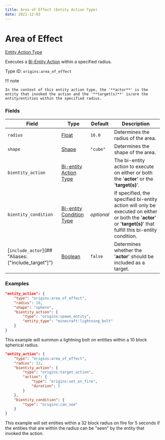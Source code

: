 ```yaml
---
title: Area of Effect (Entity Action Type)
date: 2021-12-03
---
```


# Area of Effect

[Entity Action Type](../entity_action_types.md)

Executes a [Bi-Entity Action](../bientity_action_types.md) within a specified radius.

Type ID: `origins:area_of_effect`


!!! note

    In the context of this entity action type, the '**actor**' is the entity that invoked the action and the '**target(s)**' is/are the entity/entities within the specified radius.


### Fields

Field | Type | Default | Description
------|------|---------|------------
`radius` | [Float](../data_types/float.md) | `16.0` | Determines the radius of the area.
`shape` | [Shape](../data_types/shape.md) | `"cube"` | Determines the shape of the area.
`bientity_action` | [Bi-entity Action Type](../bientity_action_types.md) | | The bi-entity action to execute on either or both the '**actor**' or the '**target(s)**'.
`bientity_condition` | [Bi-entity Condition Type](../bientity_condition_types.md) | *optional* | If specified, the specified bi-entity action will only be executed on either or both the '**actor**' or '**target(s)**' that fulfill this bi-entity condition.
[`include_actor`](## "Aliases: ["include_target"]") | [Boolean](../data_types/boolean.md) | `false` | Determines whether the '**actor**' should be included as a target.


### Examples

```json
"entity_action": {
    "type": "origins:area_of_effect",
    "radius": 10,
    "shape": "sphere",
    "bientity_action": {
        "type": "origins:spawn_entity",
        "entity_type": "minecraft:lightning_bolt"
    }
}
```

This example will summon a lightning bolt on entities within a 10 block spherical radius.
<br>

```json
"entity_action": {
    "type": "origins:area_of_effect",
    "radius": 32,
    "bientity_action": {
        "type": "origins:target_action",
        "action": {
            "type": "origins:set_on_fire",
            "duration": 5
        }
    },
    "bientity_condition": {
        "type": "origins:can_see"
    }
}
```

This example will set entities within a 32 block radius on fire for 5 seconds if the entities that are within the radius can be "seen" by the entity that invoked the action.
